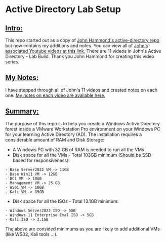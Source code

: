 # Active Directory Lab Setup
## <u>Intro:</u>
This repo started out as a copy of [John Hammond's active-directory repo](https://github.com/johnHammond/active_directory/) but now contains my additions and notes.
You can view all of [John's associated Youtube videos at this link.](https://www.youtube.com/playlist?list=PL1H1sBF1VAKVoU6Q2u7BBGPsnkn-rajlp)
There are 11 videos in John's Active Directory - Lab Build. 
Thank you John Hammond for creating this video series.

## <u>My Notes:</u>
I have stepped through all of John's 11 videos and created notes on each one.
[My notes on each video are available here.](/video_notes/README.md)

## <u>Summary:</u>
The purpose of this repo is to help you create a Windows Active Directory forest inside a VMware Workstation Pro environment on your Windows PC for your learning Active Directory (AD). The installation requires a considerable amount of RAM and Disk Storage:
- A Windows PC with 32 GB of RAM is needed to run all the VMs
- Disk space for all the VMs - Total 103GB minimum (Should be SSD based for responsiveness):
```
- Base Server2022 VM -> 11GB
- Base Win11 VM -> 12GB
- DC1 VM -> 10GB
- Management VM -> 25 GB
- WS01 VM -> 10GB
- Kali VM -> 35GB
```
- Disk space for all the ISOs - Total 13.1GB minimum:
```
- Windows Server2022 ISO -> 5GB
- Windows 11 Enterprise Eval ISO -> 5GB
- Kali ISO -> 3.1GB
```
The above are consided minimums as you are likely to add additional VMs (like WS02, Kali tools ...).
